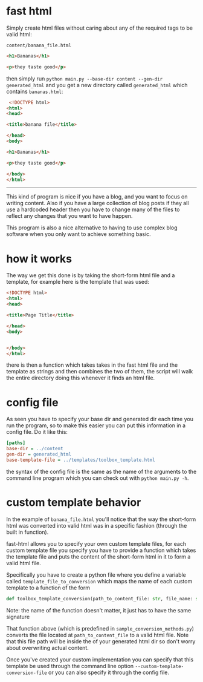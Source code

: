 # fast html

Simply create html files without caring about any of the required tags to be valid html:

`content/banana_file.html`
```html
<h1>Bananas</h1>

<p>they taste good</p>
```

then simply run `python main.py --base-dir content --gen-dir generated_html` and you get a new directory called `generated_html` which contains `bananas.html`: 
```html
 <!DOCTYPE html>
<html>
<head>

<title>banana file</title>

</head>
<body>

<h1>Bananas</h1>

<p>they taste good</p>

</body>
</html> 
 ```

---

This kind of program is nice if you have a blog, and you want to focus on writing content. Also if you have a large collection of blog posts if they all use a hardcoded header then you have to change many of the files to reflect any changes that you want to have happen.

This program is also a nice alternative to having to use complex blog software when you only want to achieve something basic.

# how it works

The way we get this done is by taking the short-form html file and a template, for example here is the template that was used:

```html
<!DOCTYPE html>
<html>
<head>

<title>Page Title</title>

</head>
<body>


</body>
</html> 
```

there is then a function which takes takes in the fast html file and the template as strings and then combines the two of them, the script will walk the entire directory doing this whenever it finds an html file.

# config file

As seen you have to specify your base dir and generated dir each time you run the program, so to make this easier you can put this information in a config file. Do it like this:

```ini
[paths]
base-dir = ../content
gen-dir = generated_html
base-template-file = ../templates/toolbox_template.html
```

the syntax of the config file is the same as the name of the arguments to the command line program which you can check out with `python main.py -h`.

# custom template behavior

In the example of `banana_file.html` you'll notice that the way the short-form html was converted into valid html was in a specific fashion (through the built in function). 

fast-html allows you to specify your own custom template files, for each custom template file you specify you have to provide a function which takes the template file and puts the content of the short-form html in it to form a valid html file. 

Specifically you have to create a python file where you define a variable called `template_file_to_conversion` which maps the name of each custom template to a function of the form 

```py
def toolbox_template_conversion(path_to_content_file: str, file_name: str, template_file: str)
```

Note: the name of the function doesn't matter, it just has to have the same signature

That function above (which is predefined in `sample_conversion_methods.py`) converts the file located at `path_to_content_file` to a valid html file. Note that this file path will be inside the of your generated html dir so don't worry about overwriting actual content.

Once you've created your custom implementation you can specify that this template be used through the command line option `--custom-template-conversion-file` or you can also specify it through the config file.


